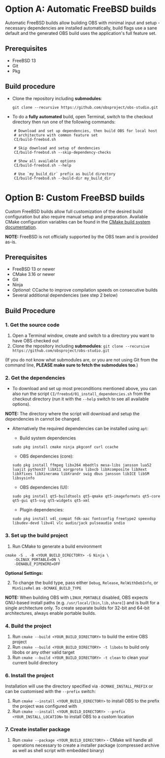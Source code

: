 # Option A: Automatic FreeBSD builds

Automatic FreeBSD builds allow building OBS with minimal input and setup - necessary dependencies are installed automatically, build flags use a sane default and the generated OBS build uses the application's full feature set.

## Prerequisites

* FreeBSD 13
* Git
* Pkg

## Build procedure

* Clone the repository including **submodules**:

    `git clone --recursive https://github.com/obsproject/obs-studio.git`

* To do a **fully automated** build, open Terminal, switch to the checkout directory then run one of the following commands:

```
    # Download and set up dependencies, then build OBS for local host 
    # architecture with common feature set
    CI/build-freebsd.sh

    # Skip download and setup of dendencies
    CI/build-freebsd.sh --skip-dependency-checks

    # Show all available options
    CI/build-freebsd.sh --help

    # Use `my_build_dir` prefix as build directory
    CI/build-freebsd.sh --build-dir my_build_dir
```

# Option B: Custom FreeBSD builds

Custom FreeBSD builds allow full customization of the desired build configuration but also require manual setup and preparation. Available CMake configuration variables can be found in the [CMake build system documentation](https://github.com/obsproject/obs-studio/wiki/building-obs-studio#cmake).

**NOTE:** FreeBSD is not officially supported by the OBS team and is provided as-is.

## Prerequisites

* FreeBSD 13 or newer
* CMake 3.16 or newer
* Git
* Ninja
* *Optional:* CCache to improve compilation speeds on consecutive builds
* Several additional dependencies (see step 2 below)

## Build Procedure

### 1. Get the source code

1. Open a Terminal window, create and switch to a directory you want to have OBS checked out
2. Clone the repository including **submodules**: `git clone --recursive https://github.com/obsproject/obs-studio.git`

(If you do not know what submodules are, or you are not using Git from the command line, **PLEASE make sure to fetch the submodules too**.)

### 2. Get the dependencies

* To download and set up most preconditions mentioned above, you can also run the script `CI/freebsd/01_install_dependencies.sh` from the checkout directory (run it with the `--help` switch to see all available options). 

**NOTE:** The directory where the script will download and setup the dependencies in cannot be changed.

* Alternatively the required dependencies can be installed using `apt`:
    * Build system dependencies
    ```
    sudo pkg install cmake ninja pkgconf curl ccache
    ```

    * OBS dependencies (core):
    ```
    sudo pkg install ffmpeg libx264 mbedtls mesa-libs jansson lua52 luajit python37 libX11 xorgproto libxcb libXcomposite libXext libXfixes libXinerama libXrandr swig dbus jansson libICE libSM libsysinfo
    ```

    * OBS dependencies (UI):
    ```
    sudo pkg install qt5-buildtools qt5-qmake qt5-imageformats qt5-core qt5-gui qt5-svg qt5-widgets qt5-xml
    ```

    * Plugin dependencies:
    ```
    sudo pkg install v4l_compat fdk-aac fontconfig freetype2 speexdsp libudev-devd libv4l vlc audio/jack pulseaudio sndio
    ```

### 3. Set up the build project

1. Run CMake to generate a build environment

```
cmake -S . -B <YOUR_BUILD_DIRECTORY> -G Ninja \
    -DLINUX_PORTABLE=ON \
    -DENABLE_PIPEWIRE=OFF
```

**Optional Settings:**

2. To change the build type, pass either `Debug`, `Release`, `RelWithDebInfo`, or `MinSizeRel` as `-DCMAKE_BUILD_TYPE`

**NOTE:** When building OBS with `LINUX_PORTABLE` disabled, OBS expects GNU-based install paths (e.g. `/usr/local/[bin,lib,share]`) and is built for a single architecture only. To create separate builds for 32-bit and 64-bit architectures, always enable portable builds.

### 4. Build the project

1. Run `cmake --build <YOUR_BUILD_DIRECTORY>` to build the entire OBS project
2. Run `cmake --build <YOUR_BUILD_DIRECTORY> -t libobs` to build only libobs or any other valid target
3. Run `cmake --build <YOUR_BUILD_DIRECTORY> -t clean` to clean your current build directory

### 6. Install the project

Installation will use the directory specified via `-DCMAKE_INSTALL_PREFIX` or can be customised with the `--prefix` switch:

1. Run `cmake --install <YOUR_BUILD_DIRECTORY>` to install OBS to the prefix the project was configured with
2. Run `cmake --install <YOUR_BUILD_DIRECTORY> --prefix <YOUR_INSTALL_LOCATION>` to install OBS to a custom location

### 7. Create installer package

1. Run `cmake --package <YOUR_BUILD_DIRECTORY>` - CMake will handle all operations necessary to create a installer package (compressed archive as well as shell script with embedded binary)

